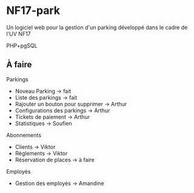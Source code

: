 # NF17-park

Un logiciel web pour la gestion d'un parking développé dans le cadre de l'UV NF17

PHP+pgSQL


## À faire

Parkings

- Noveau Parking -> fait
- Liste des parkings -> fait
- Rajouter un bouton pour supprimer -> Arthur
- Configurations des parkings -> Arthur
- Tickets de paiement -> Arthur
- Statistiques -> Soufien

Abonnements

- Clients -> Viktor
- Règlements -> Viktor
- Réservation de places -> à faire

Employés

- Gestion des employés -> Amandine